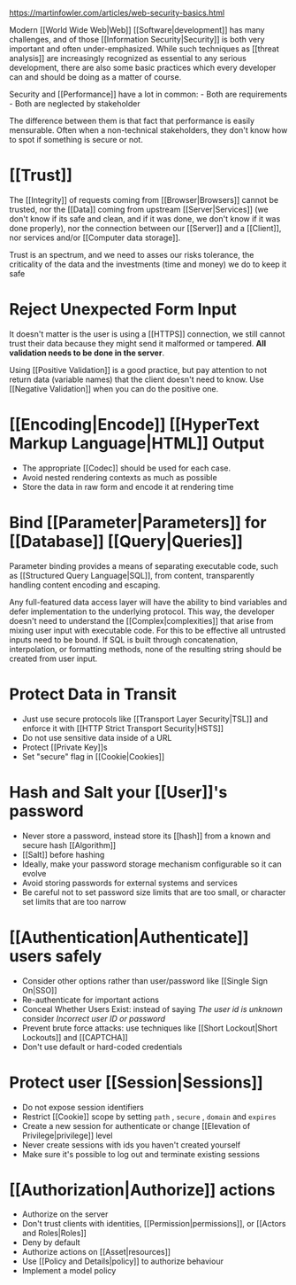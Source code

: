 https://martinfowler.com/articles/web-security-basics.html

Modern [[World Wide Web|Web]] [[Software|development]] has many challenges, and of those [[Information Security|Security]] is both very important and often under-emphasized. While such techniques as [[threat analysis]] are increasingly recognized as essential to any serious development, there are also some basic practices which every developer can and should be doing as a matter of course.

Security and [[Performance]] have a lot in common:
	- Both are requirements
	- Both are neglected by stakeholder

The difference between them is that fact that performance is easily mensurable. Often when a non-technical stakeholders, they don't know how to spot if something is secure or not. 

# [[Trust]]

The [[Integrity]] of requests coming from [[Browser|Browsers]] cannot be trusted, nor the [[Data]] coming from upstream [[Server|Services]] (we don't know if its safe and clean, and if it was done, we don't know if it was done properly), nor the connection between our [[Server]] and a [[Client]], nor services and/or [[Computer data storage]].

Trust is an spectrum, and we need to asses our risks tolerance, the criticality of the data and the investments (time and money) we do to keep it safe

# Reject Unexpected Form Input

It doesn't matter is the user is using a [[HTTPS]] connection, we still cannot trust their data because they might send it malformed or tampered. **All validation needs to be done in the server**.

Using [[Positive Validation]] is a good practice, but pay attention to not return data (variable names) that the client doesn't need to know. Use [[Negative Validation]] when you can do the positive one.

# [[Encoding|Encode]] [[HyperText Markup Language|HTML]] Output

- The appropriate [[Codec]] should be used for each case.
- Avoid nested rendering contexts as much as possible
- Store the data in raw form and encode it at rendering time

# Bind [[Parameter|Parameters]] for [[Database]] [[Query|Queries]]

Parameter binding provides a means of separating executable code, such as [[Structured Query Language|SQL]], from content, transparently handling content encoding and escaping.

Any full-featured data access layer will have the ability to bind variables and defer implementation to the underlying protocol. This way, the developer doesn't need to understand the [[Complex|complexities]] that arise from mixing user input with executable code. For this to be effective all untrusted inputs need to be bound. If SQL is built through concatenation, interpolation, or formatting methods, none of the resulting string should be created from user input.

# Protect Data in Transit

- Just use secure protocols like [[Transport Layer Security|TSL]] and enforce it with [[HTTP Strict Transport Security|HSTS]]
- Do not use sensitive data inside of a URL
- Protect [[Private Key]]s
- Set "secure" flag in [[Cookie|Cookies]]

# Hash and Salt your [[User]]'s password

- Never store a password, instead store its [[hash]] from a known and secure hash [[Algorithm]]
- [[Salt]] before hashing
-  Ideally, make your password storage mechanism configurable so it can evolve
-  Avoid storing passwords for external systems and services
-  Be careful not to set password size limits that are too small, or character set limits that are too narrow

# [[Authentication|Authenticate]] users safely

- Consider other options rather than user/password like [[Single Sign On|SSO]]
- Re-authenticate for important actions
- Conceal Whether Users Exist: instead of saying _The user id is unknown_ consider _Incorrect user ID or password_
- Prevent brute force attacks: use techniques like [[Short Lockout|Short Lockouts]] and [[CAPTCHA]]
- Don't use default or hard-coded credentials

# Protect user [[Session|Sessions]]

- Do not expose session identifiers
- Restrict [[Cookie]] scope by setting `path` ,  `secure` , `domain` and `expires`
- Create a new session for authenticate or change [[Elevation of Privilege|privilege]] level
- Never create sessions with ids you haven't created yourself
- Make sure it's possible to log out and terminate existing sessions

# [[Authorization|Authorize]] actions

- Authorize on the server
- Don't trust clients with identities, [[Permission|permissions]], or [[Actors and Roles|Roles]]
- Deny by default
- Authorize actions on [[Asset|resources]]
- Use [[Policy and Details|policy]] to authorize behaviour
- Implement a model policy